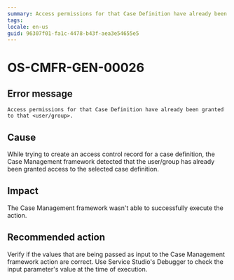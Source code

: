 ```yaml
---
summary: Access permissions for that Case Definition have already been granted to that <user/group>.
tags:
locale: en-us
guid: 96307f01-fa1c-4478-b43f-aea3e54655e5
---
```


# OS-CMFR-GEN-00026

## Error message

`Access permissions for that Case Definition have already been granted to that <user/group>.`

## Cause

While trying to create an access control record for a case definition, the Case Management framework detected that the user/group has already been granted access to the selected case definition.

## Impact

The Case Management framework wasn't able to successfully execute the action.

## Recommended action

Verify if the values that are being passed as input to the Case Management framework action are correct. Use Service Studio's Debugger to check the input parameter's value at the time of execution.
